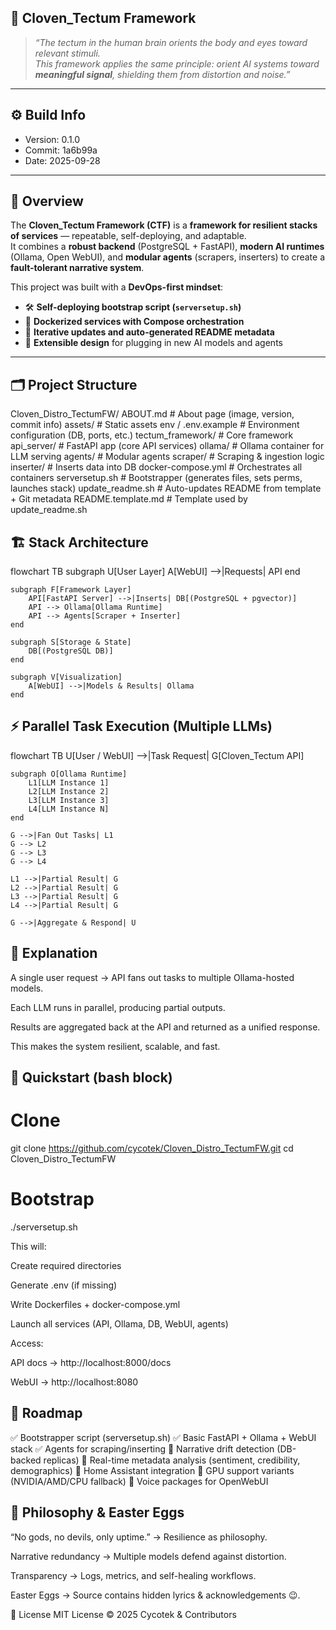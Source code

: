 ## 🧠 Cloven_Tectum Framework

> *“The tectum in the human brain orients the body and eyes toward relevant stimuli.  
This framework applies the same principle: orient AI systems toward **meaningful signal**, shielding them from distortion and noise.”*

---

## ⚙️ Build Info
- Version: 0.1.0
- Commit: 1a6b99a
- Date: 2025-09-28

---

## 📖 Overview

The **Cloven_Tectum Framework (CTF)** is a **framework for resilient stacks of services** — repeatable, self-deploying, and adaptable.  
It combines a **robust backend** (PostgreSQL + FastAPI), **modern AI runtimes** (Ollama, Open WebUI), and **modular agents** (scrapers, inserters) to create a **fault-tolerant narrative system**.  

This project was built with a **DevOps-first mindset**:
- 🛠️ **Self-deploying bootstrap script (`serversetup.sh`)**
- 🐳 **Dockerized services with Compose orchestration**
- 🔄 **Iterative updates and auto-generated README metadata**
- 🧩 **Extensible design** for plugging in new AI models and agents

---

## 🗂️ Project Structure
Cloven_Distro_TectumFW/
    ABOUT.md                 # About page (image, version, commit info)
    assets/                  # Static assets
    env / .env.example      # Environment configuration (DB, ports, etc.)
    tectum_framework/        # Core framework
    api_server/           # FastAPI app (core API services)
    ollama/               # Ollama container for LLM serving
    agents/               # Modular agents
        scraper/           # Scraping & ingestion logic
        inserter/          # Inserts data into DB
    docker-compose.yml       # Orchestrates all containers
    serversetup.sh           # Bootstrapper (generates files, sets perms, launches stack)
    update_readme.sh         # Auto-updates README from template + Git metadata
    README.template.md       # Template used by update_readme.sh



## 🏗️ Stack Architecture
flowchart TB
    subgraph U[User Layer]
        A[WebUI] -->|Requests| API
    end

    subgraph F[Framework Layer]
        API[FastAPI Server] -->|Inserts| DB[(PostgreSQL + pgvector)]
        API --> Ollama[Ollama Runtime]
        API --> Agents[Scraper + Inserter]
    end

    subgraph S[Storage & State]
        DB[(PostgreSQL DB)]
    end

    subgraph V[Visualization]
        A[WebUI] -->|Models & Results| Ollama
    end

## ⚡ Parallel Task Execution (Multiple LLMs)
flowchart TB
    U[User / WebUI] -->|Task Request| G[Cloven_Tectum API]

    subgraph O[Ollama Runtime]
        L1[LLM Instance 1]
        L2[LLM Instance 2]
        L3[LLM Instance 3]
        L4[LLM Instance N]
    end

    G -->|Fan Out Tasks| L1
    G --> L2
    G --> L3
    G --> L4

    L1 -->|Partial Result| G
    L2 -->|Partial Result| G
    L3 -->|Partial Result| G
    L4 -->|Partial Result| G

    G -->|Aggregate & Respond| U



## 📘 Explanation

A single user request → API fans out tasks to multiple Ollama-hosted models.

Each LLM runs in parallel, producing partial outputs.

Results are aggregated back at the API and returned as a unified response.

This makes the system resilient, scalable, and fast.


## 🚀 Quickstart (bash block)
# Clone
git clone https://github.com/cycotek/Cloven_Distro_TectumFW.git
cd Cloven_Distro_TectumFW

# Bootstrap
./serversetup.sh

This will:

Create required directories

Generate .env (if missing)

Write Dockerfiles + docker-compose.yml

Launch all services (API, Ollama, DB, WebUI, agents)

Access:

API docs → http://localhost:8000/docs

WebUI → http://localhost:8080


## 🔮 Roadmap

✅ Bootstrapper script (serversetup.sh)
✅ Basic FastAPI + Ollama + WebUI stack
✅ Agents for scraping/inserting
🔲 Narrative drift detection (DB-backed replicas)
🔲 Real-time metadata analysis (sentiment, credibility, demographics)
🔲 Home Assistant integration
🔲 GPU support variants (NVIDIA/AMD/CPU fallback)
🔲 Voice packages for OpenWebUI


## 🧩 Philosophy & Easter Eggs
“No gods, no devils, only uptime.” → Resilience as philosophy.

Narrative redundancy → Multiple models defend against distortion.

Transparency → Logs, metrics, and self-healing workflows.

Easter Eggs → Source contains hidden lyrics & acknowledgements 😉.

📝 License
MIT License © 2025 Cycotek & Contributors
